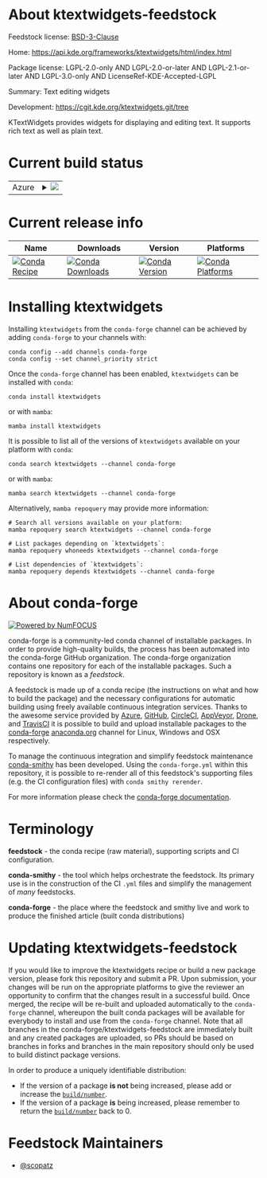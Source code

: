 About ktextwidgets-feedstock
============================

Feedstock license: [BSD-3-Clause](https://github.com/conda-forge/ktextwidgets-feedstock/blob/main/LICENSE.txt)

Home: https://api.kde.org/frameworks/ktextwidgets/html/index.html

Package license: LGPL-2.0-only AND LGPL-2.0-or-later AND LGPL-2.1-or-later AND LGPL-3.0-only AND LicenseRef-KDE-Accepted-LGPL

Summary: Text editing widgets

Development: https://cgit.kde.org/ktextwidgets.git/tree

KTextWidgets provides widgets for displaying and editing text. It supports
rich text as well as plain text.


Current build status
====================


<table>
    
  <tr>
    <td>Azure</td>
    <td>
      <details>
        <summary>
          <a href="https://dev.azure.com/conda-forge/feedstock-builds/_build/latest?definitionId=8505&branchName=main">
            <img src="https://dev.azure.com/conda-forge/feedstock-builds/_apis/build/status/ktextwidgets-feedstock?branchName=main">
          </a>
        </summary>
        <table>
          <thead><tr><th>Variant</th><th>Status</th></tr></thead>
          <tbody><tr>
              <td>linux_64</td>
              <td>
                <a href="https://dev.azure.com/conda-forge/feedstock-builds/_build/latest?definitionId=8505&branchName=main">
                  <img src="https://dev.azure.com/conda-forge/feedstock-builds/_apis/build/status/ktextwidgets-feedstock?branchName=main&jobName=linux&configuration=linux%20linux_64_" alt="variant">
                </a>
              </td>
            </tr>
          </tbody>
        </table>
      </details>
    </td>
  </tr>
</table>

Current release info
====================

| Name | Downloads | Version | Platforms |
| --- | --- | --- | --- |
| [![Conda Recipe](https://img.shields.io/badge/recipe-ktextwidgets-green.svg)](https://anaconda.org/conda-forge/ktextwidgets) | [![Conda Downloads](https://img.shields.io/conda/dn/conda-forge/ktextwidgets.svg)](https://anaconda.org/conda-forge/ktextwidgets) | [![Conda Version](https://img.shields.io/conda/vn/conda-forge/ktextwidgets.svg)](https://anaconda.org/conda-forge/ktextwidgets) | [![Conda Platforms](https://img.shields.io/conda/pn/conda-forge/ktextwidgets.svg)](https://anaconda.org/conda-forge/ktextwidgets) |

Installing ktextwidgets
=======================

Installing `ktextwidgets` from the `conda-forge` channel can be achieved by adding `conda-forge` to your channels with:

```
conda config --add channels conda-forge
conda config --set channel_priority strict
```

Once the `conda-forge` channel has been enabled, `ktextwidgets` can be installed with `conda`:

```
conda install ktextwidgets
```

or with `mamba`:

```
mamba install ktextwidgets
```

It is possible to list all of the versions of `ktextwidgets` available on your platform with `conda`:

```
conda search ktextwidgets --channel conda-forge
```

or with `mamba`:

```
mamba search ktextwidgets --channel conda-forge
```

Alternatively, `mamba repoquery` may provide more information:

```
# Search all versions available on your platform:
mamba repoquery search ktextwidgets --channel conda-forge

# List packages depending on `ktextwidgets`:
mamba repoquery whoneeds ktextwidgets --channel conda-forge

# List dependencies of `ktextwidgets`:
mamba repoquery depends ktextwidgets --channel conda-forge
```


About conda-forge
=================

[![Powered by
NumFOCUS](https://img.shields.io/badge/powered%20by-NumFOCUS-orange.svg?style=flat&colorA=E1523D&colorB=007D8A)](https://numfocus.org)

conda-forge is a community-led conda channel of installable packages.
In order to provide high-quality builds, the process has been automated into the
conda-forge GitHub organization. The conda-forge organization contains one repository
for each of the installable packages. Such a repository is known as a *feedstock*.

A feedstock is made up of a conda recipe (the instructions on what and how to build
the package) and the necessary configurations for automatic building using freely
available continuous integration services. Thanks to the awesome service provided by
[Azure](https://azure.microsoft.com/en-us/services/devops/), [GitHub](https://github.com/),
[CircleCI](https://circleci.com/), [AppVeyor](https://www.appveyor.com/),
[Drone](https://cloud.drone.io/welcome), and [TravisCI](https://travis-ci.com/)
it is possible to build and upload installable packages to the
[conda-forge](https://anaconda.org/conda-forge) [anaconda.org](https://anaconda.org/)
channel for Linux, Windows and OSX respectively.

To manage the continuous integration and simplify feedstock maintenance
[conda-smithy](https://github.com/conda-forge/conda-smithy) has been developed.
Using the ``conda-forge.yml`` within this repository, it is possible to re-render all of
this feedstock's supporting files (e.g. the CI configuration files) with ``conda smithy rerender``.

For more information please check the [conda-forge documentation](https://conda-forge.org/docs/).

Terminology
===========

**feedstock** - the conda recipe (raw material), supporting scripts and CI configuration.

**conda-smithy** - the tool which helps orchestrate the feedstock.
                   Its primary use is in the construction of the CI ``.yml`` files
                   and simplify the management of *many* feedstocks.

**conda-forge** - the place where the feedstock and smithy live and work to
                  produce the finished article (built conda distributions)


Updating ktextwidgets-feedstock
===============================

If you would like to improve the ktextwidgets recipe or build a new
package version, please fork this repository and submit a PR. Upon submission,
your changes will be run on the appropriate platforms to give the reviewer an
opportunity to confirm that the changes result in a successful build. Once
merged, the recipe will be re-built and uploaded automatically to the
`conda-forge` channel, whereupon the built conda packages will be available for
everybody to install and use from the `conda-forge` channel.
Note that all branches in the conda-forge/ktextwidgets-feedstock are
immediately built and any created packages are uploaded, so PRs should be based
on branches in forks and branches in the main repository should only be used to
build distinct package versions.

In order to produce a uniquely identifiable distribution:
 * If the version of a package **is not** being increased, please add or increase
   the [``build/number``](https://docs.conda.io/projects/conda-build/en/latest/resources/define-metadata.html#build-number-and-string).
 * If the version of a package **is** being increased, please remember to return
   the [``build/number``](https://docs.conda.io/projects/conda-build/en/latest/resources/define-metadata.html#build-number-and-string)
   back to 0.

Feedstock Maintainers
=====================

* [@scopatz](https://github.com/scopatz/)

